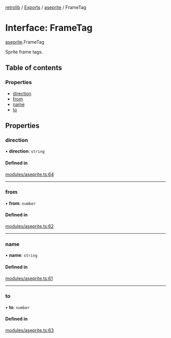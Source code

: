[retrolib](../README.md) / [Exports](../modules.md) / [aseprite](../modules/aseprite.md) / FrameTag

# Interface: FrameTag

[aseprite](../modules/aseprite.md).FrameTag

Sprite frame tags.

## Table of contents

### Properties

- [direction](aseprite.FrameTag.md#direction)
- [from](aseprite.FrameTag.md#from)
- [name](aseprite.FrameTag.md#name)
- [to](aseprite.FrameTag.md#to)

## Properties

### direction

• **direction**: `string`

#### Defined in

[modules/aseprite.ts:64](https://github.com/philbgarner/retrolib/blob/5caf158/src/modules/aseprite.ts#L64)

___

### from

• **from**: `number`

#### Defined in

[modules/aseprite.ts:62](https://github.com/philbgarner/retrolib/blob/5caf158/src/modules/aseprite.ts#L62)

___

### name

• **name**: `string`

#### Defined in

[modules/aseprite.ts:61](https://github.com/philbgarner/retrolib/blob/5caf158/src/modules/aseprite.ts#L61)

___

### to

• **to**: `number`

#### Defined in

[modules/aseprite.ts:63](https://github.com/philbgarner/retrolib/blob/5caf158/src/modules/aseprite.ts#L63)

